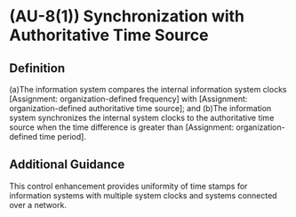 
# (AU-8(1)) Synchronization with Authoritative Time Source

## Definition

(a)The information system compares the internal information system clocks [Assignment: organization-defined frequency] with [Assignment: organization-defined authoritative time source]; and
(b)The information system synchronizes the internal system clocks to the authoritative time source when the time difference is greater than [Assignment: organization-defined time period].

## Additional Guidance

This control enhancement provides uniformity of time stamps for information systems with multiple system clocks and systems connected over a network.

